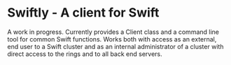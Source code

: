 # Swiftly - A client for Swift

A work in progress. Currently provides a Client class and a command line tool
for common Swift functions. Works both with access as an external, end user to
a Swift cluster and as an internal administrator of a cluster with direct
access to the rings and to all back end servers.
